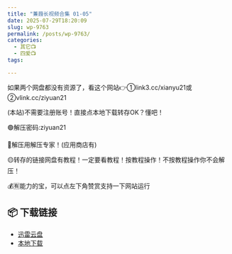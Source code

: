 ```yaml
---
title: "蒹葭长视频合集 01-05"
date: 2025-07-29T18:20:09
slug: wp-9763
permalink: /posts/wp-9763/
categories:
  - 其它📺
  - 四爱📺
tags:

---
```


如果两个网盘都没有资源了，看这个网站👉①link3.cc/xianyu21或②vlink.cc/ziyuan21

(本站)不需要注册账号！直接点本地下载转存OK？懂吧！

🟢解压密码:ziyuan21

🔵解压用解压专家！(应用商店有)

🟡转存的链接网盘有教程！一定要看教程！按教程操作！不按教程操作你不会解压！

💰🈶能力的宝，可以点左下角赞赏支持一下网站运行

## 📦 下载链接
- [迅雷云盘](https://blziyuan21.com/pay-download/9763?key=8bb3d778b0&down_id=0)
- [本地下载](https://blziyuan21.com/pay-download/9763?key=8bb3d778b0&down_id=1)

